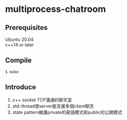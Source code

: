 # multiprocess-chatroom

## Prerequisites
Ubuntu 20.04  
c++14 or later  

## Compile
```shell
$ make
```

## Introduce
1. c++ socket TCP溝通的聊天室  
2. std::thread使server能支援多個client聊天  
3. state pattern維護private的密語模式和public的公開模式  
